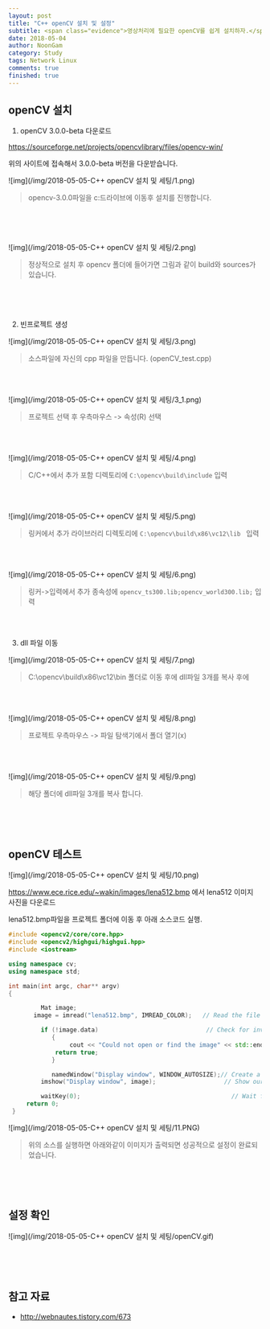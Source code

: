 ```yaml
---
layout: post
title: "C++ openCV 설치 및 설정"
subtitle: <span class="evidence">영상처리에 필요한 openCV를 쉽게 설치하자.</span>
date: 2018-05-04
author: NoonGam
category: Study
tags: Network Linux
comments: true
finished: true
---
```




## openCV 설치

1. openCV 3.0.0-beta 다운로드

https://sourceforge.net/projects/opencvlibrary/files/opencv-win/

위의 사이트에 접속해서 3.0.0-beta 버전을 다운받습니다.




![img](/img/2018-05-05-C++ openCV 설치 및 세팅/1.png)

> opencv-3.0.0파일을 c:드라이브에 이동후 설치를 진행합니다.

<br><br><br>

![img](/img/2018-05-05-C++ openCV 설치 및 세팅/2.png)

> 정상적으로 설치 후 opencv 폴더에 들어가면 그림과 같이 build와 sources가 있습니다.


<br><br><br>

2. 빈프로젝트 생성

![img](/img/2018-05-05-C++ openCV 설치 및 세팅/3.png)

> 소스파일에 자신의 cpp 파일을 만듭니다.
(openCV_test.cpp)


<br><br>

![img](/img/2018-05-05-C++ openCV 설치 및 세팅/3_1.png)

> 프로젝트 선택 후 우측마우스 -> 속성(R) 선택

<br><br>

![img](/img/2018-05-05-C++ openCV 설치 및 세팅/4.png)

> C/C++에서 추가 포함 디렉토리에 ```C:\opencv\build\include``` 입력

<br><br>

![img](/img/2018-05-05-C++ openCV 설치 및 세팅/5.png)

> 링커에서 추가 라이브러리 디렉토리에  ```C:\opencv\build\x86\vc12\lib ``` 입력


<br><br>

![img](/img/2018-05-05-C++ openCV 설치 및 세팅/6.png)

 > 링커->입력에서 추가 종속성에 ```opencv_ts300.lib;opencv_world300.lib;``` 입력

<br><br>

3. dll 파일 이동

![img](/img/2018-05-05-C++ openCV 설치 및 세팅/7.png)

> C:\opencv\build\x86\vc12\bin 폴더로 이동 후에 dll파일 3개를 복사 후에

<br><br>

 ![img](/img/2018-05-05-C++ openCV 설치 및 세팅/8.png)

 > 프로젝트 우측마우스 -> 파일 탐색기에서 폴더 열기(x)

 <br><br>


 ![img](/img/2018-05-05-C++ openCV 설치 및 세팅/9.png)

 > 해당 폴더에 dll파일 3개를 복사 합니다.





<br><br><br>

## openCV 테스트

![img](/img/2018-05-05-C++ openCV 설치 및 세팅/10.png)


https://www.ece.rice.edu/~wakin/images/lena512.bmp 에서 lena512 이미지 사진을 다운로드

lena512.bmp파일을 프로젝트 폴더에 이동 후 아래 소스코드 실행.

```c++
#include <opencv2/core/core.hpp>
#include <opencv2/highgui/highgui.hpp>
#include <iostream>

using namespace cv;
using namespace std;

int main(int argc, char** argv)
{

	     Mat image;
	   image = imread("lena512.bmp", IMREAD_COLOR);   // Read the file

		 if (!image.data)                              // Check for invalid input
		    {
		         cout << "Could not open or find the image" << std::endl;
			 return true;
		    }

		    namedWindow("Display window", WINDOW_AUTOSIZE);// Create a window for display.
	     imshow("Display window", image);                   // Show our image inside it.

	     waitKey(0);                                          // Wait for a keystroke in the window
	 return 0;
 }


```

![img](/img/2018-05-05-C++ openCV 설치 및 세팅/11.PNG)

> 위의 소스를 실행하면 아래와같이 이미지가 출력되면 성공적으로 설정이 완료되었습니다.

<br><br><br>

## 설정 확인


![img](/img/2018-05-05-C++ openCV 설치 및 세팅/openCV.gif)




<br><br><br>

## 참고 자료
* http://webnautes.tistory.com/673
